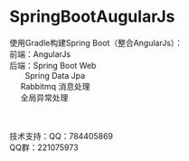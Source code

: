 # SpringBootAugularJs
使用Gradle构建Spring Boot（整合AngularJs）：<br/>
前端：AngularJs <br/>
后端：Spring Boot Web  <br/>
     &nbsp; &nbsp; &nbsp; &nbsp;Spring Data Jpa <br/>
     &nbsp; &nbsp; &nbsp;Rabbitmq 消息处理  <br/>
     &nbsp; &nbsp; &nbsp;全局异常处理 <br/><br/><br/>
     
技术支持：QQ：784405869 <br/>
        QQ群：221075973


